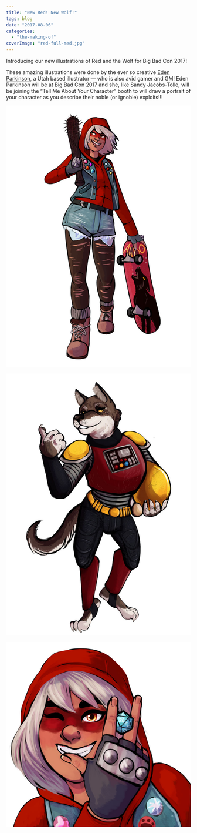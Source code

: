 ```yaml
---
title: "New Red! New Wolf!"
tags: blog
date: "2017-08-06"
categories: 
  - "the-making-of"
coverImage: "red-full-med.jpg"
---
```


Introducing our new illustrations of Red and the Wolf for Big Bad Con 2017!

These amazing illustrations were done by the ever so creative [Eden Parkinson](http://clearingpuppy.tumblr.com/), a Utah based illustrator — who is also avid gamer and GM! Eden Parkinson will be at Big Bad Con 2017 and she, like Sandy Jacobs-Tolle, will be joining the “Tell Me About Your Character” booth to will draw a portrait of your character as you describe their noble (or ignoble) exploits!!!

![red-full-med](images/red-full-med.jpg)

![Wolf-full-med](images/Wolf-full-med.jpg)

![Red-Portrait-med](images/Red-Portrait-med.jpg)
